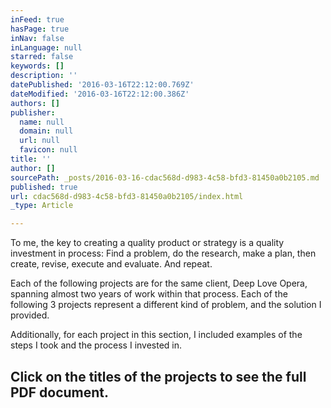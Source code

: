 ```yaml
---
inFeed: true
hasPage: true
inNav: false
inLanguage: null
starred: false
keywords: []
description: ''
datePublished: '2016-03-16T22:12:00.769Z'
dateModified: '2016-03-16T22:12:00.386Z'
authors: []
publisher:
  name: null
  domain: null
  url: null
  favicon: null
title: ''
author: []
sourcePath: _posts/2016-03-16-cdac568d-d983-4c58-bfd3-81450a0b2105.md
published: true
url: cdac568d-d983-4c58-bfd3-81450a0b2105/index.html
_type: Article

---
```

To me, the key to creating a quality product or strategy is a quality investment in process: Find a problem, do the research, make a plan, then create, revise, execute and evaluate. And repeat.

Each of the following projects are for the same client, Deep Love Opera, spanning almost two years of work within that process. Each of the following 3 projects represent a different kind of problem, and the solution I provided. 

Additionally, for each project in this section, I included examples of the steps I took and the process I invested in. 

## Click on the titles of the projects to see the full PDF document.
